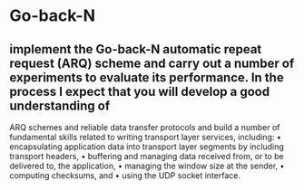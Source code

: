 # Go-back-N

## implement the Go-back-N automatic repeat request (ARQ) scheme and carry out a number of experiments to evaluate its performance. In the process I expect that you will develop a good understanding of
ARQ schemes and reliable data transfer protocols and build a number of fundamental skills related to writing transport layer services, including:
• encapsulating application data into transport layer segments by including transport headers,
• buffering and managing data received from, or to be delivered to, the application,
• managing the window size at the sender,
• computing checksums, and
• using the UDP socket interface.
